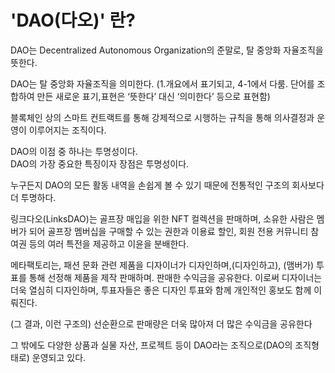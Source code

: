 # 'DAO(다오)' 란?

DAO는 Decentralized Autonomous Organization의 준말로, 탈 중앙화 자율조직을 뜻한다.

DAO는 탈 중앙화 자율조직을 의미한다.  (1.개요에서 표기되고, 4-1에서 다룸. 단어를 조합하여 만든 새로운 표기,표현은 ‘뜻한다’ 대신 ‘의미한다’ 등으로 표현함)

블록체인 상의 스마트 컨트랙트를 통해 강제적으로 시행하는 규칙을 통해 의사결정과 운영이 이루어지는 조직이다.

DAO의 이점 중 하나는 투명성이다.\
DAO의 가장 중요한 특징이자 장점은 투명성이다.

&#x20;

누구든지 DAO의 모든 활동 내역을 손쉽게 볼 수 있기 때문에 전통적인 구조의 회사보다 더 투명하다.

&#x20;

링크다오(LinksDAO)는 골프장 매입을 위한 NFT 컬렉션을 판매하며, 소유한 사람은 멤버가 되어 골프장 멤버십을 구매할 수 있는 권한과 이용료 할인, 회원 전용 커뮤니티 참여권 등의 여러 특전을 제공하고 이윤을 분배한다.

&#x20;

메타팩토리는, 패션 문화 관련 제품을 디자이너가 디자인하며,(디자인하고), (맴버가) 투표를 통해 선정해 제품을 제작 판매하며. 판매한 수익금을 공유한다. 이로써 디자이너는 더욱 열심히 디자인하며, 투표자들은 좋은 디자인 투표와 함께 개인적인 홍보도 함께 이뤄진다.

(그 결과, 이런 구조의) 선순환으로 판매량은 더욱 많아져 더 많은 수익금을 공유한다

&#x20;

그 밖에도 다양한 상품과 실물 자산, 프로젝트 등이 DAO라는 조직으로(DAO의 조직형태로) 운영되고 있다.
